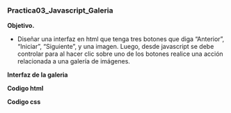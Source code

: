 ### Practica03_Javascript_Galeria

**Objetivo.**

- Diseñar una interfaz en html que tenga tres botones que diga “Anterior”, “Iniciar”, “Siguiente”, y una imagen. Luego, desde javascript 
  se debe controlar para al hacer clic sobre uno de los botones realice una acción relacionada a una galería de imágenes.
  
 **Interfaz de la galeria**
 
 **Codigo html**
 
 **Codigo css**
